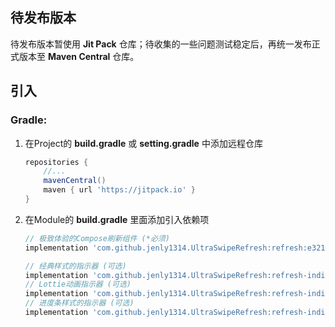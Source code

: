 
## 待发布版本

待发布版本暂使用 **Jit Pack** 仓库；待收集的一些问题测试稳定后，再统一发布正式版本至 **Maven Central** 仓库。

## 引入

### Gradle:

1. 在Project的 **build.gradle** 或 **setting.gradle** 中添加远程仓库

    ```gradle
    repositories {
        //...
        mavenCentral()
        maven { url 'https://jitpack.io' }
    }
    ```

2. 在Module的 **build.gradle** 里面添加引入依赖项

    ```gradle
    // 极致体验的Compose刷新组件 (*必须)
    implementation 'com.github.jenly1314.UltraSwipeRefresh:refresh:e321cef04f'
   
    // 经典样式的指示器 (可选)
    implementation 'com.github.jenly1314.UltraSwipeRefresh:refresh-indicator-classic:e321cef04f'
    // Lottie动画指示器 (可选)
    implementation 'com.github.jenly1314.UltraSwipeRefresh:refresh-indicator-lottie:e321cef04f'
    // 进度条样式的指示器 (可选)
    implementation 'com.github.jenly1314.UltraSwipeRefresh:refresh-indicator-progress:e321cef04f'
    ```
